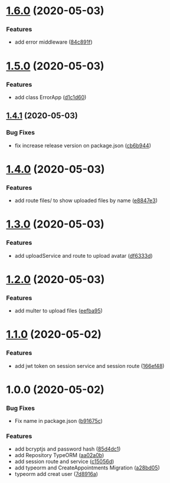 # [1.6.0](https://github.com/almerindo/rocketseat-gobarber/compare/v1.5.0...v1.6.0) (2020-05-03)


### Features

* add error middleware ([84c891f](https://github.com/almerindo/rocketseat-gobarber/commit/84c891f37989fe4fa690c4cf59475c20eb7ea807))

# [1.5.0](https://github.com/almerindo/rocketseat-gobarber/compare/v1.4.1...v1.5.0) (2020-05-03)


### Features

* add class ErrorApp ([d1c1d60](https://github.com/almerindo/rocketseat-gobarber/commit/d1c1d606988a91719112e7ad81b0c782e294520f))

## [1.4.1](https://github.com/almerindo/rocketseat-gobarber/compare/v1.4.0...v1.4.1) (2020-05-03)


### Bug Fixes

* fix increase release version on package.json ([cb6b944](https://github.com/almerindo/rocketseat-gobarber/commit/cb6b944dbe0d969dc9974433dd2d7dc14316ba7a))

# [1.4.0](https://github.com/almerindo/rocketseat-gobarber/compare/v1.3.0...v1.4.0) (2020-05-03)


### Features

* add route files/  to show uploaded files by name ([e8847e3](https://github.com/almerindo/rocketseat-gobarber/commit/e8847e3a5a1ba56002d17db8860d89c910db9d08))

# [1.3.0](https://github.com/almerindo/rocketseat-gobarber/compare/v1.2.0...v1.3.0) (2020-05-03)


### Features

* add uploadService and route to upload avatar ([df6333d](https://github.com/almerindo/rocketseat-gobarber/commit/df6333d2998a42dca8d92df8233b4d02613bcdb2))

# [1.2.0](https://github.com/almerindo/rocketseat-gobarber/compare/v1.1.0...v1.2.0) (2020-05-03)


### Features

* add multer to upload files ([eefba95](https://github.com/almerindo/rocketseat-gobarber/commit/eefba95fe7c62adeea80471cca366531d9bdd4d0))

# [1.1.0](https://github.com/almerindo/rocketseat-gobarber/compare/v1.0.0...v1.1.0) (2020-05-02)


### Features

* add jwt token on session service and session route ([166ef48](https://github.com/almerindo/rocketseat-gobarber/commit/166ef48cbd03843736d6221344ed3527d0dc4176))

# 1.0.0 (2020-05-02)


### Bug Fixes

* Fix name in package.json ([b91675c](https://github.com/almerindo/rocketseat-gobarber/commit/b91675ce98189122e87c709ed35cfaaa0e74da9d))


### Features

* add bcryptjs and password hash ([85d4dc1](https://github.com/almerindo/rocketseat-gobarber/commit/85d4dc113e0e26eedfdf7a92922e7a41d2911723))
* add Repository TypeORM ([aa02a0b](https://github.com/almerindo/rocketseat-gobarber/commit/aa02a0beabfa32c515bc3b6d0c7b5e370b814a64))
* add session route and service ([c15056d](https://github.com/almerindo/rocketseat-gobarber/commit/c15056d386fd9e5ba8e7ba8f95ed28fe97d631a3))
* add typeorm and CreateAppointments Migration ([a28bd05](https://github.com/almerindo/rocketseat-gobarber/commit/a28bd053c27e25ea214d6e899e4bfb14ab7795ed))
* typeorm add creat user ([7d8916a](https://github.com/almerindo/rocketseat-gobarber/commit/7d8916af84ba87ff21319c6397eb8c6ac3b9b4f4))
